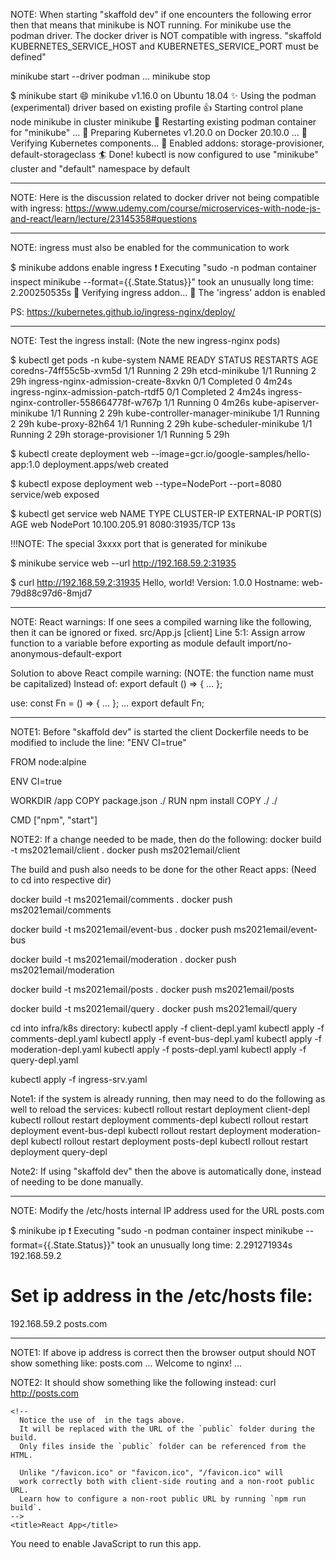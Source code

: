 NOTE: When starting "skaffold dev" if one encounters the following error then that means that minikube is NOT running.  For minikube use the podman driver. The docker driver is NOT compatible with ingress.
"skaffold KUBERNETES_SERVICE_HOST and KUBERNETES_SERVICE_PORT must be defined"

minikube start --driver podman
...
minikube stop

$ minikube start
😄  minikube v1.16.0 on Ubuntu 18.04
✨  Using the podman (experimental) driver based on existing profile
👍  Starting control plane node minikube in cluster minikube
🔄  Restarting existing podman container for "minikube" ...
🐳  Preparing Kubernetes v1.20.0 on Docker 20.10.0 ...
🔎  Verifying Kubernetes components...
🌟  Enabled addons: storage-provisioner, default-storageclass
🏄  Done! kubectl is now configured to use "minikube" cluster and "default" namespace by default

-------------
NOTE: Here is the discussion related to docker driver not being compatible with ingress:
https://www.udemy.com/course/microservices-with-node-js-and-react/learn/lecture/23145358#questions

-------------
NOTE: ingress must also be enabled for the communication to work

$ minikube addons enable ingress
❗  Executing "sudo -n podman container inspect minikube --format={{.State.Status}}" took an unusually long time: 2.200250535s
🔎  Verifying ingress addon...
🌟  The 'ingress' addon is enabled

PS: https://kubernetes.github.io/ingress-nginx/deploy/

-------------
NOTE: Test the ingress install: (Note the new ingress-nginx pods)

$ kubectl get pods -n kube-system
NAME                                        READY   STATUS      RESTARTS   AGE
coredns-74ff55c5b-xvm5d                     1/1     Running     2          29h
etcd-minikube                               1/1     Running     2          29h
ingress-nginx-admission-create-8xvkn        0/1     Completed   0          4m24s
ingress-nginx-admission-patch-rtdf5         0/1     Completed   2          4m24s
ingress-nginx-controller-558664778f-w767p   1/1     Running     0          4m26s
kube-apiserver-minikube                     1/1     Running     2          29h
kube-controller-manager-minikube            1/1     Running     2          29h
kube-proxy-82h64                            1/1     Running     2          29h
kube-scheduler-minikube                     1/1     Running     2          29h
storage-provisioner                         1/1     Running     5          29h

$ kubectl create deployment web --image=gcr.io/google-samples/hello-app:1.0
deployment.apps/web created

$ kubectl expose deployment web --type=NodePort --port=8080
service/web exposed

$ kubectl get service web
NAME   TYPE       CLUSTER-IP      EXTERNAL-IP   PORT(S)          AGE
web    NodePort   10.100.205.91   <none>        8080:31935/TCP   13s

!!!NOTE: The special 3xxxx port that is generated for minikube

$ minikube service web --url
http://192.168.59.2:31935

$ curl http://192.168.59.2:31935
Hello, world!
Version: 1.0.0
Hostname: web-79d88c97d6-8mjd7

-------------
NOTE: React warnings:  If one sees a compiled warning like the following, then it can be ignored or fixed.
src/App.js
[client]   Line 5:1:  Assign arrow function to a variable before exporting as module default  import/no-anonymous-default-export

Solution to above React compile warning: (NOTE: the function name must be capitalized)
Instead of:
export default () => { ... };

use:
const Fn = () => { ... };
...
export default Fn;

-------------
NOTE1: Before "skaffold dev" is started the client Dockerfile needs to be modified to include the line:
"ENV CI=true"

FROM node:alpine

ENV CI=true

WORKDIR /app
COPY package.json ./
RUN npm install
COPY ./ ./

CMD ["npm", "start"]

NOTE2: If a change needed to be made, then do the following:
docker build -t ms2021email/client .
docker push ms2021email/client

The build and push also needs to be done for the other React apps: (Need to cd into respective dir)

docker build -t ms2021email/comments .
docker push ms2021email/comments

docker build -t ms2021email/event-bus .
docker push ms2021email/event-bus

docker build -t ms2021email/moderation .
docker push ms2021email/moderation

docker build -t ms2021email/posts .
docker push ms2021email/posts

docker build -t ms2021email/query .
docker push ms2021email/query

cd into infra/k8s directory:
kubectl apply -f client-depl.yaml 
kubectl apply -f comments-depl.yaml 
kubectl apply -f event-bus-depl.yaml 
kubectl apply -f moderation-depl.yaml 
kubectl apply -f posts-depl.yaml 
kubectl apply -f query-depl.yaml 

kubectl apply -f ingress-srv.yaml 

Note1: if the system is already running, then may need to do the following as well to reload the services:
kubectl rollout restart deployment client-depl
kubectl rollout restart deployment comments-depl
kubectl rollout restart deployment event-bus-depl
kubectl rollout restart deployment moderation-depl
kubectl rollout restart deployment posts-depl
kubectl rollout restart deployment query-depl

Note2: If using "skaffold dev" then the above is automatically done, instead of needing to be done manually.

-------------

NOTE: Modify the /etc/hosts internal IP address used for the URL posts.com

$ minikube ip
❗  Executing "sudo -n podman container inspect minikube --format={{.State.Status}}" took an unusually long time: 2.291271934s
192.168.59.2

# Set ip address in the /etc/hosts file:
192.168.59.2  posts.com

-------------------

NOTE1: If above ip address is correct then the browser output should NOT show something like:
posts.com
...
Welcome to nginx!
...

NOTE2: It should show something like the following instead:
curl http://posts.com
<!DOCTYPE html>
<html lang="en">
  <head>
    <meta charset="utf-8" />
    <link rel="icon" href="/favicon.ico" />
    <meta name="viewport" content="width=device-width, initial-scale=1" />
    <meta name="theme-color" content="#000000" />
    <meta
      name="description"
      content="Web site created using create-react-app"
    />
    <link rel="apple-touch-icon" href="/logo192.png" />
    <!--
      manifest.json provides metadata used when your web app is installed on a
      user's mobile device or desktop. See https://developers.google.com/web/fundamentals/web-app-manifest/
    -->
    <link rel="manifest" href="/manifest.json" />
    <link
      rel="stylesheet"
      href="https://stackpath.bootstrapcdn.com/bootstrap/4.4.1/css/bootstrap.min.css"
      integrity="sha384-Vkoo8x4CGsO3+Hhxv8T/Q5PaXtkKtu6ug5TOeNV6gBiFeWPGFN9MuhOf23Q9Ifjh"
      crossorigin="anonymous"
    />

    <!--
      Notice the use of  in the tags above.
      It will be replaced with the URL of the `public` folder during the build.
      Only files inside the `public` folder can be referenced from the HTML.

      Unlike "/favicon.ico" or "favicon.ico", "/favicon.ico" will
      work correctly both with client-side routing and a non-root public URL.
      Learn how to configure a non-root public URL by running `npm run build`.
    -->
    <title>React App</title>
  </head>
  <body>
    <noscript>You need to enable JavaScript to run this app.</noscript>
    <div id="root"></div>
    <!--
      This HTML file is a template.
      If you open it directly in the browser, you will see an empty page.

      You can add webfonts, meta tags, or analytics to this file.
      The build step will place the bundled scripts into the <body> tag.

      To begin the development, run `npm start` or `yarn start`.
      To create a production bundle, use `npm run build` or `yarn build`.
    -->
  <script src="/static/js/bundle.js"></script><script src="/static/js/vendors~main.chunk.js"></script><script src="/static/js/main.chunk.js"></script></body>
</html>

-------------------
NOTE: If one is not able to access the application "posts.com" then one may already have something running on port 80, which is the default port for ingress.

For macOS/linux use the following command to check:
sudo lsof -i tcp:80

For windows: (windows does NOT have grep but does have findstr command)
netstat -aon | findstr :80
-------------------

Limitation of Ingress Controller:  It cannot do routing based on the method of the request like GET/POST.
So Ingress can only route based on paths, so each path must be unique.

-------------------

NOTE: The "skaffold dev" output should look like the following:
...
[client] > client@0.1.0 start
[client] > react-scripts start
[client] 
[client] ℹ ｢wds｣: Project is running at http://172.17.0.4/
[client] ℹ ｢wds｣: webpack output is served from 
[client] ℹ ｢wds｣: Content not from webpack is served from /app/public
[client] ℹ ｢wds｣: 404s will fallback to /
[client] Starting the development server...
[client] 
[client] Compiled successfully!
[client] 
[client] You can now view client in the browser.
[client] 
[client]   Local:            http://localhost:3000
[client]   On Your Network:  http://172.17.0.4:3000
[client] 
[client] Note that the development build is not optimized.
[client] To create a production build, use npm run build.

--------------

Concerning the React app:
- each separate node app services (client, comments, event-bus, moderation, posts, query) uses "nodemon index.js" which automatically restarts the service/app anytime that it sees a change to a file inside of a given directory. This results in the browser automatically being updated.

- also Skaffold automatically rebuilds the docker image and redeploys the container inside of the pod anytime that it sees a change to a file, which automatically keeps the images/contianers/pods upto date.  It however does NOT check the new image into docker hub.

- There are a few circumstances that nodemon or skaffold might have trouble detecting a change to a file inside of a container.  So if this happens then one may need to manually restart "skaffold dev" as a worst case scenario.

--------------

NOTE: If one does not use "skaffold dev", then there are manual steps for each piece of the app.  Plus this assumes that minikube is already running, and the infra/k8s deployment and service yaml files have already been created.

- docker build -t ms2021email/client .
- docker push ms2021email/client
- kubectl rollout restart deployment client-depl

PS: https://kubernetes.io/docs/reference/kubectl/cheatsheet/
https://kubernetes.io/docs/concepts/workloads/controllers/deployment/


